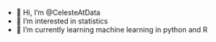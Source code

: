 - 👋 Hi, I’m @CelesteAtData
- 👀 I’m interested in statistics
- 🌱 I’m currently learning machine learning in python and R


<!---
CelesteAtData/CelesteAtData is a ✨ special ✨ repository because its `README.md` (this file) appears on your GitHub profile.
You can click the Preview link to take a look at your changes.
--->

